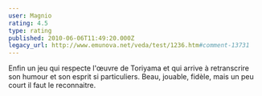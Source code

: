 ```yaml
---
user: Magnio
rating: 4.5
type: rating
published: 2010-06-06T11:49:20.000Z
legacy_url: http://www.emunova.net/veda/test/1236.htm#comment-13731
---
```

Enfin un jeu qui respecte l'œuvre de Toriyama et qui arrive à retranscrire son humour et son esprit si particuliers. Beau, jouable, fidèle, mais un peu court il faut le reconnaitre.